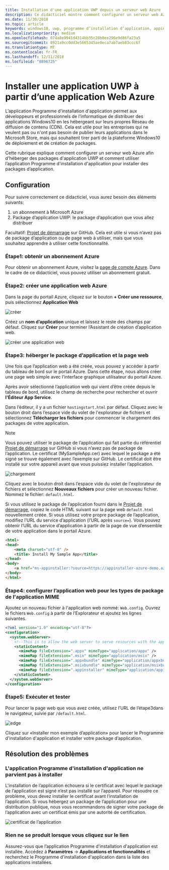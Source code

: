 ```yaml
---
title: Installation d'une application UWP depuis un serveur web Azure
description: Ce didacticiel montre comment configurer un serveur web Azure, vérifier que votre application web peut héberger des packages d’application et appeler et utiliser le Programme d'installation d'application efficacement.
ms.date: 11/30/2018
ms.topic: article
keywords: windows10, uwp, programme d’installation d’application, appinstaller, charger une version test, ensemble connexe, packages facultatifs, serveur web Azure
ms.localizationpriority: medium
ms.openlocfilehash: 074a8e9941d4314bb35c28b0ee296e9d86fa23a5
ms.sourcegitcommit: 8921a9cc0dd3e5665345ae8eca7ab7aeb83ccc6f
ms.translationtype: MT
ms.contentlocale: fr-FR
ms.lasthandoff: 12/11/2018
ms.locfileid: "8896725"
---
```

# <a name="install-a-uwp-app-from-an-azure-web-app"></a>Installer une application UWP à partir d’une application Web Azure

L’application Programme d'installation d'application permet aux développeurs et professionnels de l’informatique de distribuer des applications Windows10 en les hébergeant sur leurs propres Réseau de diffusion de contenu (CDN). Cela est utile pour les entreprises qui ne veulent pas ou n'ont pas besoin de publier leurs applications dans le Microsoft Store, mais qui souhaitent tirer parti de la plateforme Windows10 de déploiement et de création de packages.

Cette rubrique explique comment configurer un serveur web Azure afin d'héberger des packages d'application UWP et comment utiliser l’application Programme d'installation d'application pour installer des packages d’application.

## <a name="setup"></a>Configuration

Pour suivre correctement ce didacticiel, vous aurez besoin des éléments suivants:
 
1. un abonnement à Microsoft Azure 
2. Package d’application UWP: le package d’application que vous allez distribuer

Facultatif: [Projet de démarrage](https://github.com/AppInstaller/MySampleWebApp) sur GitHub. Cela est utile si vous n’avez pas de package d’application ou de page web à utiliser, mais que vous souhaitez apprendre à utiliser cette fonctionnalité.

### <a name="step-1---get-an-azure-subscription"></a>Étape1: obtenir un abonnement Azure
Pour obtenir un abonnement Azure, visitez la [page de compte Azure](https://azure.microsoft.com/free/). Dans le cadre de ce didacticiel, vous pouvez utiliser un abonnement gratuit.

### <a name="step-2---create-an-azure-web-app"></a>Étape2: créer une application web Azure 
Dans la page du portail Azure, cliquez sur le bouton **+ Créer une ressource**, puis sélectionnez **Application Web**

![créer](images/azure-create-app.png)

Créez un **nom d’application** unique et laissez le reste des champs par défaut. Cliquez sur **Créer** pour terminer l’Assistant de création d’application web. 

![créer une application web](images/azure-create-app-2.png)

### <a name="step-3---hosting-the-app-package-and-the-web-page"></a>Étape3: héberger le package d’application et la page web 
Une fois que l’application web a été créée, vous pouvez y accéder à partir du tableau de bord sur le portail Azure. Dans cette étape, nous allons créer une page web simple avec l’interface graphique utilisateur du portail Azure.

Après avoir sélectionné l’application web qui vient d’être créée depuis le tableau de bord, utilisez le champ de recherche pour rechercher et ouvrir **l'Éditeur App Service**. 

Dans l’éditeur, il y a un fichier `hostingstart.html` par défaut. Cliquez avec le bouton droit dans l’espace vide du volet de l'explorateur de fichiers et sélectionnez **Télécharger les fichiers** pour commencer le chargement des packages de votre application.

> [!NOTE]
> Vous pouvez utiliser le package de l’application qui fait partie du référentiel [Projet de démarrage](https://github.com/AppInstaller/MySampleWebApp) sur GitHub si vous n’avez pas de package de l’application. Le certificat (MySampleApp.cer) avec lequel le package a été signé se trouve également avec l’exemple sur GitHub. Le certificat doit être installé sur votre appareil avant que vous puissiez installer l’application.

![chargement](images/azure-upload-file.png)

Cliquez avec le bouton droit dans l’espace vide du volet de l'explorateur de fichiers et sélectionnez **Nouveaux fichiers** pour créer un nouveau fichier. Nommez le fichier: `default.html`.

Si vous utilisez le package de l’application fourni dans le [Projet de démarrage](https://github.com/AppInstaller/MySampleWebApp), copiez le code HTML suivant sur la page web `default.html` nouvellement créée. Si vous utilisez votre propre package de l’application, modifiez l’URL du service d’application (l’URL après `source=`). Vous pouvez obtenir l’URL du service d’application à partir de la page de vue d’ensemble de votre application dans le portail Azure.

```html
<html>
<head>
    <meta charset="utf-8" />
    <title> Install My Sample App</title>
</head>
<body>
    <a href="ms-appinstaller:?source=https://appinstaller-azure-demo.azurewebsites.net/MySampleApp.appxbundle"> Install My Sample App</a>
</body>
</html>
```

### <a name="step-4---configure-the-web-app-for-app-package-mime-types"></a>Étape4: configurer l’application web pour les types de package de l'application MIME

Ajoutez un nouveau fichier à l'application web nommé: `Web.config`. Ouvrez le fichiers `Web.config` à partir de l’Explorateur et ajoutez les lignes suivantes. 

```xml
<?xml version="1.0" encoding="utf-8"?>
<configuration>
  <system.webServer>
    <!--This is to allow the web server to serve resources with the appropriate file extension-->
    <staticContent>
      <mimeMap fileExtension=".appx" mimeType="application/appx" />
      <mimeMap fileExtension=".msix" mimeType="application/msix" />
      <mimeMap fileExtension=".appxbundle" mimeType="application/appxbundle" />
      <mimeMap fileExtension=".msixbundle" mimeType="application/msixbundle" />
      <mimeMap fileExtension=".appinstaller" mimeType="application/appinstaller" />
    </staticContent>
  </system.webServer>
</configuration>
```

### <a name="step-5---run-and-test"></a>Étape5: Exécuter et tester

Pour lancer la page web que vous avez créée, utilisez l’URL de l’étape3dans le navigateur, suivie par `/default.html`. 

![edge](images/edge.png)

Cliquez sur «Installer mon exemple d’application» pour lancer le Programme d'installation d'application et installer votre package d’application. 

## <a name="troubleshooting-issues"></a>Résolution des problèmes

### <a name="app-installer-app-fails-to-install"></a>L'application Programme d'installation d'application ne parvient pas à installer 
L'installation de l’application échouera si le certificat avec lequel le package de l’application est signé n’est pas installé sur l’appareil. Pour résoudre ce problème, vous devez installer le certificat avant l’installation de l’application. Si vous hébergez un package de l’application pour une distribution publique, nous vous recommandons de signer votre package de l’application avec un certificat émis par une autorité de certification. 

![certificat de l’application](images/aws-app-cert.png)

### <a name="nothing-happens-when-you-click-the-link"></a>Rien ne se produit lorsque vous cliquez sur le lien 
Assurez-vous que l’application Programme d'installation d'application est installée. Accédez à **Paramètres** -> **Applications et fonctionnalités** et recherchez le Programme d'installation d'application dans la liste des applications installées. 

